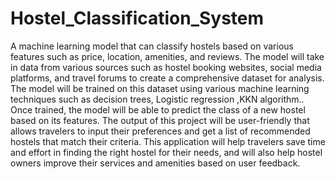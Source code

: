 # Hostel_Classification_System

A machine learning model that can classify hostels based on various features such as price, location, amenities, and reviews. The model will take in data from various sources such as hostel booking websites, social media platforms, and travel forums to create a comprehensive dataset for analysis.
The model will be trained on this dataset using various machine learning techniques such as decision trees, Logistic regression ,KKN algorithm.. Once trained, the model will be able to predict the class of a new hostel based on its features.
The output of this project will be user-friendly that allows travelers to input their preferences and get a list of recommended hostels that match their criteria. This application will help travelers save time and effort in finding the right hostel for their needs, and will also help hostel owners improve their services and amenities based on user feedback.
